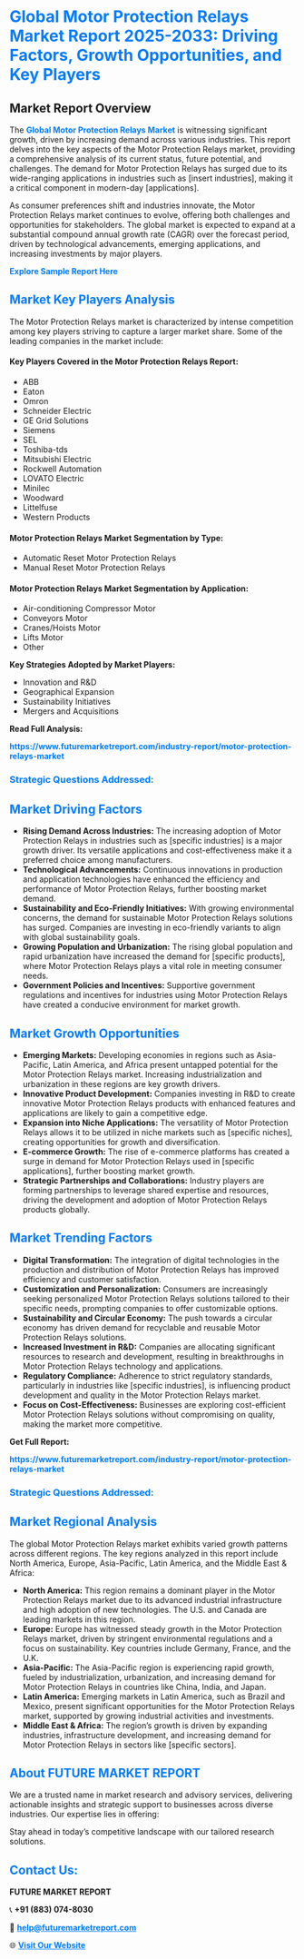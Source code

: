 <h1 style="color: #007BFF;">Global Motor Protection Relays Market Report 2025-2033: Driving Factors, Growth Opportunities, and Key Players</h1>

<section id="overview">
<h2>Market Report Overview</h2>
<p>The <a href="https://www.futuremarketreport.com/industry-report/motor-protection-relays-market" style="color: #007BFF; text-decoration: none;"><strong>Global Motor Protection Relays Market</strong></a> is witnessing significant growth, driven by increasing demand across various industries. This report delves into the key aspects of the Motor Protection Relays market, providing a comprehensive analysis of its current status, future potential, and challenges. The demand for Motor Protection Relays has surged due to its wide-ranging applications in industries such as [insert industries], making it a critical component in modern-day [applications].</p>
<p>As consumer preferences shift and industries innovate, the Motor Protection Relays market continues to evolve, offering both challenges and opportunities for stakeholders. The global market is expected to expand at a substantial compound annual growth rate (CAGR) over the forecast period, driven by technological advancements, emerging applications, and increasing investments by major players.</p>
</section>

<section id="overview">
<p><a href="https://www.futuremarketreport.com/request-sample/reportId=90329" style="color: #007BFF; text-decoration: none;"><strong>Explore Sample Report Here</strong></a></p>
</section>

<section id="key-players">
<h2 style="color: #007BFF;">Market Key Players Analysis</h2>
<p>The Motor Protection Relays market is characterized by intense competition among key players striving to capture a larger market share. Some of the leading companies in the market include:</p>
<h4>Key Players Covered in the Motor Protection Relays Report:</h4>
<ul><li>ABB</li><li>Eaton</li><li>Omron</li><li>Schneider Electric</li><li>GE Grid Solutions</li><li>Siemens</li><li>SEL</li><li>Toshiba-tds</li><li>Mitsubishi Electric</li><li>Rockwell Automation</li><li>LOVATO Electric</li><li>Minilec</li><li>Woodward</li><li>Littelfuse</li><li>Western Products</li></ul>
<h4>Motor Protection Relays Market Segmentation by Type:</h4>
<ul><li>Automatic Reset Motor Protection Relays</li><li>Manual Reset Motor Protection Relays</li></ul>

<h4>Motor Protection Relays Market Segmentation by Application:</h4>
<ul><li>Air-conditioning Compressor Motor</li><li>Conveyors Motor</li><li>Cranes/Hoists Motor</li><li>Lifts Motor</li><li>Other</li></ul>
<p><strong>Key Strategies Adopted by Market Players:</strong></p>
<ul>
<li>Innovation and R&D</li>
<li>Geographical Expansion</li>
<li>Sustainability Initiatives</li>
<li>Mergers and Acquisitions</li>
</ul>
</section>

<section>
<p><strong>Read Full Analysis: </strong></p><a href="https://www.futuremarketreport.com/industry-report/motor-protection-relays-market" style="color: #007BFF; text-decoration: none;"><strong>https://www.futuremarketreport.com/industry-report/motor-protection-relays-market</strong></a>
<h3 style="color: #007BFF;">Strategic Questions Addressed:</h3>
</section>

<section id="driving-factors">
<h2 style="color: #007BFF;">Market Driving Factors</h2>
<ul>
<li><strong>Rising Demand Across Industries:</strong> The increasing adoption of Motor Protection Relays in industries such as [specific industries] is a major growth driver. Its versatile applications and cost-effectiveness make it a preferred choice among manufacturers.</li>
<li><strong>Technological Advancements:</strong> Continuous innovations in production and application technologies have enhanced the efficiency and performance of Motor Protection Relays, further boosting market demand.</li>
<li><strong>Sustainability and Eco-Friendly Initiatives:</strong> With growing environmental concerns, the demand for sustainable Motor Protection Relays solutions has surged. Companies are investing in eco-friendly variants to align with global sustainability goals.</li>
<li><strong>Growing Population and Urbanization:</strong> The rising global population and rapid urbanization have increased the demand for [specific products], where Motor Protection Relays plays a vital role in meeting consumer needs.</li>
<li><strong>Government Policies and Incentives:</strong> Supportive government regulations and incentives for industries using Motor Protection Relays have created a conducive environment for market growth.</li>
</ul>
</section>

<section id="growth-opportunities">
<h2 style="color: #007BFF;">Market Growth Opportunities</h2>
<ul>
<li><strong>Emerging Markets:</strong> Developing economies in regions such as Asia-Pacific, Latin America, and Africa present untapped potential for the Motor Protection Relays market. Increasing industrialization and urbanization in these regions are key growth drivers.</li>
<li><strong>Innovative Product Development:</strong> Companies investing in R&D to create innovative Motor Protection Relays products with enhanced features and applications are likely to gain a competitive edge.</li>
<li><strong>Expansion into Niche Applications:</strong> The versatility of Motor Protection Relays allows it to be utilized in niche markets such as [specific niches], creating opportunities for growth and diversification.</li>
<li><strong>E-commerce Growth:</strong> The rise of e-commerce platforms has created a surge in demand for Motor Protection Relays used in [specific applications], further boosting market growth.</li>
<li><strong>Strategic Partnerships and Collaborations:</strong> Industry players are forming partnerships to leverage shared expertise and resources, driving the development and adoption of Motor Protection Relays products globally.</li>
</ul>
</section>

<section id="trending-factors">
<h2 style="color: #007BFF;">Market Trending Factors</h2>
<ul>
<li><strong>Digital Transformation:</strong> The integration of digital technologies in the production and distribution of Motor Protection Relays has improved efficiency and customer satisfaction.</li>
<li><strong>Customization and Personalization:</strong> Consumers are increasingly seeking personalized Motor Protection Relays solutions tailored to their specific needs, prompting companies to offer customizable options.</li>
<li><strong>Sustainability and Circular Economy:</strong> The push towards a circular economy has driven demand for recyclable and reusable Motor Protection Relays solutions.</li>
<li><strong>Increased Investment in R&D:</strong> Companies are allocating significant resources to research and development, resulting in breakthroughs in Motor Protection Relays technology and applications.</li>
<li><strong>Regulatory Compliance:</strong> Adherence to strict regulatory standards, particularly in industries like [specific industries], is influencing product development and quality in the Motor Protection Relays market.</li>
<li><strong>Focus on Cost-Effectiveness:</strong> Businesses are exploring cost-efficient Motor Protection Relays solutions without compromising on quality, making the market more competitive.</li>
</ul>
</section>

<section>
<p><strong>Get Full Report: </strong></p><a href="https://www.futuremarketreport.com/industry-report/motor-protection-relays-market" style="color: #007BFF; text-decoration: none;"><strong>https://www.futuremarketreport.com/industry-report/motor-protection-relays-market</strong></a>
<h3 style="color: #007BFF;">Strategic Questions Addressed:</h3>
</section>


<section id="regional-analysis">
<h2 style="color: #007BFF;">Market Regional Analysis</h2>
<p>The global Motor Protection Relays market exhibits varied growth patterns across different regions. The key regions analyzed in this report include North America, Europe, Asia-Pacific, Latin America, and the Middle East & Africa:</p>
<ul>
<li><strong>North America:</strong> This region remains a dominant player in the Motor Protection Relays market due to its advanced industrial infrastructure and high adoption of new technologies. The U.S. and Canada are leading markets in this region.</li>
<li><strong>Europe:</strong> Europe has witnessed steady growth in the Motor Protection Relays market, driven by stringent environmental regulations and a focus on sustainability. Key countries include Germany, France, and the U.K.</li>
<li><strong>Asia-Pacific:</strong> The Asia-Pacific region is experiencing rapid growth, fueled by industrialization, urbanization, and increasing demand for Motor Protection Relays in countries like China, India, and Japan.</li>
<li><strong>Latin America:</strong> Emerging markets in Latin America, such as Brazil and Mexico, present significant opportunities for the Motor Protection Relays market, supported by growing industrial activities and investments.</li>
<li><strong>Middle East & Africa:</strong> The region’s growth is driven by expanding industries, infrastructure development, and increasing demand for Motor Protection Relays in sectors like [specific sectors].</li>
</ul>
</section>

<footer>
<h2 style="color: #007BFF;">About FUTURE MARKET REPORT</h2>
<p>We are a trusted name in market research and advisory services, delivering actionable insights and strategic support to businesses across diverse industries. Our expertise lies in offering:</p>

<p>Stay ahead in today’s competitive landscape with our tailored research solutions.</p>

<h2 style="color: #007BFF;">Contact Us:</h2>
<p><strong>FUTURE MARKET REPORT</strong></p>
<p>📞 <strong>+91 (883) 074-8030</strong></p>
<p>📧 <strong><a href="mailto:help@futuremarketreport.com" style="color: #007BFF;">help@futuremarketreport.com</a></strong></p>
<p>🌐 <strong><a href="https://www.futuremarketreport.com/" style="color: #007BFF;">Visit Our Website</a></strong></p>
</footer>